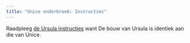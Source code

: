 ```yaml
---
title: "Unice onderbroek: Instructies"
---
```


<Note>

Raadpleeg [de Ursula instructies](/docs/patterns/ursula/instructions) want
De bouw van Ursula is identiek aan die van Unice.

</Note>
